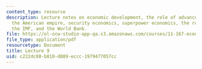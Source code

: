 ```yaml
---
content_type: resource
description: Lecture notes on economic development, the role of advanced countries,
  the American empire, security economics, superpower economics, the role of Japan,
  the IMF, and the World Bank.
file: https://ol-ocw-studio-app-qa.s3.amazonaws.com/courses/11-167-economic-development-technical-capabilities-spring-2004/c222dc08b810d889eccc1979477057cc_lec_9.pdf
file_type: application/pdf
resourcetype: Document
title: Lecture 9
uid: c222dc08-b810-d889-eccc-1979477057cc
---
```

